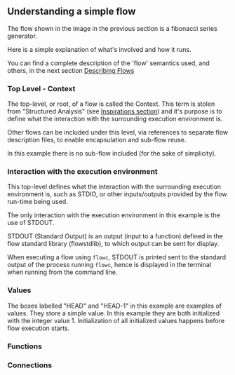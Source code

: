 ## Understanding a simple flow
The flow shown in the image in the previous section is a fibonacci series generator.

Here is a simple explanation of what's involved and how it runs. 

You can find a complete description of the 'flow' semantics used, and others, in the next 
section [Describing Flows](../describing/definition_overview.md)

### Top Level - Context
The top-level, or root, of a flow is called the Context. This term is stolen from 
"Structured Analysis" (see [Inspirations section](../introduction/inspirations.md)) and it's
purpose is to define what the interaction with the surrounding execution environment is.

Other flows can be included under this level, via references to separate flow description files,
to enable encapsulation and sub-flow reuse.

In this example there is no sub-flow included (for the sake of simplicity).

### Interaction with the execution environment
This top-level defines what the interaction with the surrounding execution environment is,
such as STDIO, or other inputs/outputs provided by the flow run-time being used.

The only interaction with the execution environment in this example is the use of STDOUT.

STDOUT (Standard Output) is an output (input to a function) defined in the flow standard library (flowstdlib), 
to which output can be sent for display.

When executing a flow using `flowc`, STDOUT is printed sent to the standard output of 
the process running `flowc`, hence is displayed in the terminal when running from the command line.

### Values
The boxes labelled "HEAD" and "HEAD-1" in this example are examples of values. They store a simple
value. In this example they are both initialized with the integer value 1. Initialization of all
initialized values happens before flow execution starts.

### Functions

### Connections

